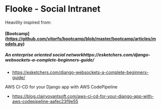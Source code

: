 # Flooke - Social Intranet


Heavility inspired from:
#### [Bootcamp] (https://github.com/vitorfs/bootcamp/blob/master/bootcamp/articles/models.py)
##### An enterprise oriented social networkhttps://esketchers.com/django-websockets-a-complete-beginners-guide/


- https://esketchers.com/django-websockets-a-complete-beginners-guide/

AWS CI-CD for your Django app with AWS CodePipeline
- https://blog.clairvoyantsoft.com/aws-ci-cd-for-your-django-app-with-aws-codepipeline-aafec23f9e55